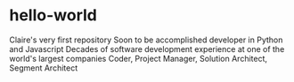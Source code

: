 # hello-world
Claire's very first repository
Soon to be accomplished developer in Python and Javascript 
Decades of software development experience at one of the world's largest companies
Coder, Project Manager, Solution Architect, Segment Architect 
